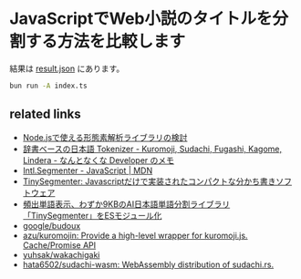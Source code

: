 # JavaScriptでWeb小説のタイトルを分割する方法を比較します

結果は [result.json](/result.json) にあります。

```sh
bun run -A index.ts
```

## related links

- [Node.jsで使える形態素解析ライブラリの検討](https://zenn.dev/kimizuy/scraps/11a56c4256925a)
- [辞書ベースの日本語 Tokenizer - Kuromoji, Sudachi, Fugashi, Kagome, Lindera - なんとなくな Developer のメモ](https://fits.hatenablog.com/entry/2022/01/06/203820)
- [Intl.Segmenter - JavaScript | MDN](https://developer.mozilla.org/en-US/docs/Web/JavaScript/Reference/Global_Objects/Intl/Segmenter)
- [TinySegmenter: Javascriptだけで実装されたコンパクトな分かち書きソフトウェア](http://chasen.org/~taku/software/TinySegmenter/)
- [頻出単語表示、わずか9KBのAI日本語単語分割ライブラリ「TinySegmenter」をESモジュール化](https://fukuno.jig.jp/3596)
- [google/budoux](https://github.com/google/budoux)
- [azu/kuromojin: Provide a high-level wrapper for kuromoji.js. Cache/Promise API](https://github.com/azu/kuromojin)
- [yuhsak/wakachigaki](https://github.com/yuhsak/wakachigaki)
- [hata6502/sudachi-wasm: WebAssembly distribution of sudachi.rs.](https://github.com/hata6502/sudachi-wasm)


